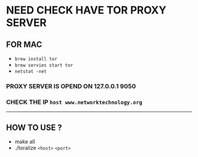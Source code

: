 # NEED CHECK HAVE TOR PROXY SERVER

## FOR MAC

- `brew install tor`
- `brew servies start tor`
- `netstat -net`

### PROXY SERVER IS OPEND ON 127.0.0.1 9050

### CHECK THE IP `host www.networktechnology.org`

---

## HOW TO USE ?

- make all
- ./toralize `<host>` `<port>`
